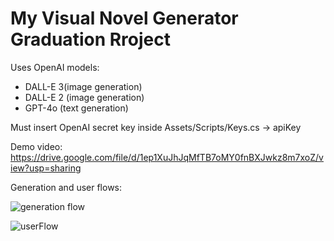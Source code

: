 # My Visual Novel Generator Graduation Rroject

Uses OpenAI models:
* DALL-E 3(image generation)
* DALL-E 2 (image generation)
* GPT-4o (text generation)

Must insert OpenAI secret key inside Assets/Scripts/Keys.cs -> apiKey

Demo video: https://drive.google.com/file/d/1ep1XuJhJqMfTB7oMY0fnBXJwkz8m7xoZ/view?usp=sharing

Generation and user flows:

![generation flow](https://github.com/Selin-Trn/visualNovelGenerator/assets/93911639/939eda9d-7b85-44a9-a25f-fbcb667ad07a)

![userFlow](https://github.com/Selin-Trn/visualNovelGenerator/assets/93911639/42d10f0d-03ee-4300-9901-8d86f8fdb54b)
